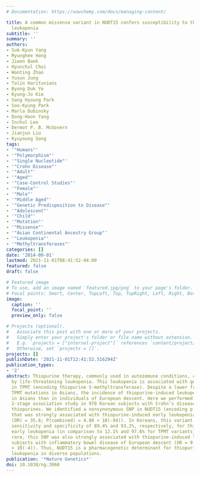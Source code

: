 ```yaml
---
# Documentation: https://wowchemy.com/docs/managing-content/

title: A common missense variant in NUDT15 confers susceptibility to thiopurine-induced
  leukopenia
subtitle: ''
summary: ''
authors:
- Suk-Kyun Yang
- Myunghee Hong
- Jiwon Baek
- Hyunchul Choi
- Wanting Zhao
- Yusun Jung
- Talin Haritunians
- Byong Duk Ye
- Kyung-Jo Kim
- Sang Hyoung Park
- Soo-Kyung Park
- Marla Dubinsky
- Dong-Hoon Yang
- Inchul Lee
- Dermot P. B. McGovern
- Jianjun Liu
- Kyuyoung Song
tags:
- '"Humans"'
- '"Polymorphism"'
- '"Single Nucleotide"'
- '"Crohn Disease"'
- '"Adult"'
- '"Aged"'
- '"Case-Control Studies"'
- '"Female"'
- '"Male"'
- '"Middle Aged"'
- '"Genetic Predisposition to Disease"'
- '"Adolescent"'
- '"Child"'
- '"Mutation"'
- '"Missense"'
- '"Asian Continental Ancestry Group"'
- '"Leukopenia"'
- '"Methyltransferases"'
categories: []
date: '2014-09-01'
lastmod: 2021-11-01T08:41:52-04:00
featured: false
draft: false

# Featured image
# To use, add an image named `featured.jpg/png` to your page's folder.
# Focal points: Smart, Center, TopLeft, Top, TopRight, Left, Right, BottomLeft, Bottom, BottomRight.
image:
  caption: ''
  focal_point: ''
  preview_only: false

# Projects (optional).
#   Associate this post with one or more of your projects.
#   Simply enter your project's folder or file name without extension.
#   E.g. `projects = ["internal-project"]` references `content/project/deep-learning/index.md`.
#   Otherwise, set `projects = []`.
projects: []
publishDate: '2021-11-01T12:41:52.516294Z'
publication_types:
- '2'
abstract: Thiopurine therapy, commonly used in autoimmune conditions, can be complicated
  by life-threatening leukopenia. This leukopenia is associated with genetic variation
  in TPMT (encoding thiopurine S-methyltransferase). Despite a lower frequency of
  TPMT mutations in Asians, the incidence of thiopurine-induced leukopenia is higher
  in Asians than in individuals of European descent. Here we performed an Immunochip-based
  2-stage association study in 978 Korean subjects with Crohn's disease treated with
  thiopurines. We identified a nonsynonymous SNP in NUDT15 (encoding p.Arg139Cys)
  that was strongly associated with thiopurine-induced early leukopenia (odds ratio
  (OR) = 35.6; P(combined) = 4.88 × 10(-94)). In Koreans, this variant demonstrated
  sensitivity and specificity of 89.4% and 93.2%, respectively, for thiopurine-induced
  early leukopenia (in comparison to 12.1% and 97.6% for TPMT variants). Although
  rare, this SNP was also strongly associated with thiopurine-induced leukopenia in
  subjects with inflammatory bowel disease of European descent (OR = 9.50; P = 4.64
  × 10(-4)). Thus, NUDT15 is a pharmacogenetic determinant for thiopurine-induced
  leukopenia in diverse populations.
publication: '*Nature Genetics*'
doi: 10.1038/ng.3060
---
```

